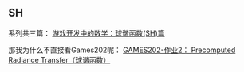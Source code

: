 
## SH
系列共三篇：
[游戏开发中的数学：球谐函数(SH)篇](https://zhuanlan.zhihu.com/p/4641631944)

那我为什么不直接看Games202呢：
[GAMES202-作业2： Precomputed Radiance Transfer（球谐函数）](https://zhuanlan.zhihu.com/p/596050050)
